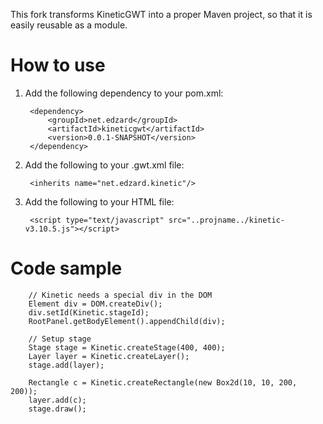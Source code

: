 This fork transforms KineticGWT into a proper Maven project, so that it
is easily reusable as a module.

How to use
==========

1. Add the following dependency to your pom.xml:

		<dependency>
			<groupId>net.edzard</groupId>
			<artifactId>kineticgwt</artifactId>
			<version>0.0.1-SNAPSHOT</version>
		</dependency>
		
2. Add the following to your .gwt.xml file:

		<inherits name="net.edzard.kinetic"/>
			
3. Add the following to your HTML file:

		<script type="text/javascript" src="..projname../kinetic-v3.10.5.js"></script> 
		

Code sample
===========

		// Kinetic needs a special div in the DOM
		Element div = DOM.createDiv();
		div.setId(Kinetic.stageId);
		RootPanel.getBodyElement().appendChild(div);
		
		// Setup stage
		Stage stage = Kinetic.createStage(400, 400);
		Layer layer = Kinetic.createLayer();
		stage.add(layer);
		
		Rectangle c = Kinetic.createRectangle(new Box2d(10, 10, 200, 200)); 
		layer.add(c);
		stage.draw();